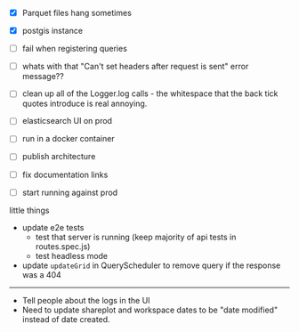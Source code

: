 - [x] Parquet files hang sometimes
- [x] postgis instance
- [ ] fail when registering queries
- [ ] whats with that "Can't set headers after request is sent" error message??
- [ ] clean up all of the Logger.log calls - the whitespace that the back tick quotes introduce is real annoying.
- [ ] elasticsearch UI on prod
- [ ] run in a docker container
- [ ] publish architecture
- [ ] fix documentation links

- [ ] start running against prod

little things
- update e2e tests
    - test that server is running (keep majority of api tests in routes.spec.js)
    - test headless mode
- update `updateGrid` in QueryScheduler to remove query if the response was a 404

***

- Tell people about the logs in the UI
- Need to update shareplot and workspace dates to be "date modified" instead of
  date created.
